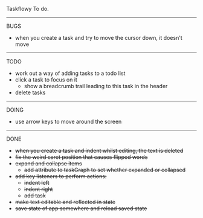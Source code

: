 Taskflowy To do.

---

BUGS
- when you create a task and try to move the cursor down, it doesn't move

---

TODO

- work out a way of adding tasks to a todo list
- click a task to focus on it
  - show a breadcrumb trail leading to this task in the header
- delete tasks

---

DOING

- use arrow keys to move around the screen

---

DONE

- ~~when you create a task and indent whilst editing, the text is deleted~~
- ~~fix the weird caret position that causes flipped words~~
- ~~expand and collapse items~~
  - ~~add attribute to taskGraph to set whether expanded or collapsed~~
- ~~add key listeners to perform actions:~~
  - ~~indent left~~
  - ~~indent right~~
  - ~~add task~~
- ~~make text editable and reflected in state~~
- ~~save state of app somewhere and reload saved state~~